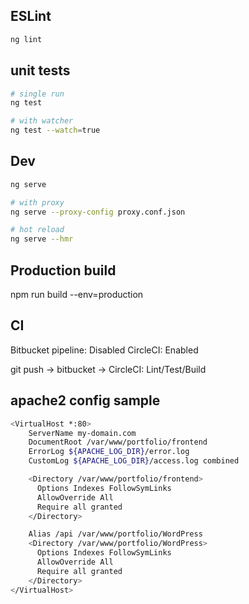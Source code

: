 ## ESLint
```bash
ng lint
```

## unit tests
```bash
# single run
ng test

# with watcher
ng test --watch=true
```

## Dev
```bash
ng serve

# with proxy
ng serve --proxy-config proxy.conf.json

# hot reload
ng serve --hmr
```

## Production build
npm run build --env=production

## CI
Bitbucket pipeline: Disabled
CircleCI: Enabled

git push -> bitbucket -> CircleCI: Lint/Test/Build

## apache2 config sample
```bash
<VirtualHost *:80>
	ServerName my-domain.com
	DocumentRoot /var/www/portfolio/frontend
	ErrorLog ${APACHE_LOG_DIR}/error.log
	CustomLog ${APACHE_LOG_DIR}/access.log combined

	<Directory /var/www/portfolio/frontend>
	  Options Indexes FollowSymLinks
	  AllowOverride All
	  Require all granted
	</Directory>

	Alias /api /var/www/portfolio/WordPress
	<Directory /var/www/portfolio/WordPress>
	  Options Indexes FollowSymLinks
	  AllowOverride All
	  Require all granted
	</Directory>
</VirtualHost>
```
